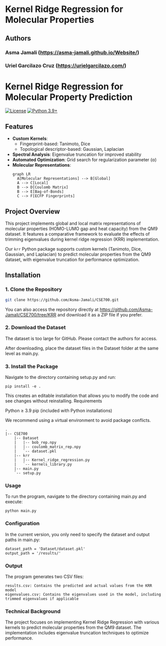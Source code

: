 # Kernel Ridge Regression for Molecular Properties

## Authors
### Asma Jamali  (https://asma-jamali.github.io/Website/)  
### Uriel Garcilazo Cruz (https://urielgarcilazo.com/)  

# Kernel Ridge Regression for Molecular Property Prediction

[![License](https://img.shields.io/badge/License-MIT-blue.svg)](https://opensource.org/licenses/MIT)
[![Python 3.9+](https://img.shields.io/badge/Python-3.9%2B-blue)](https://www.python.org/downloads/)

## Features
- **Custom Kernels**:
  - Fingerprint-based: Tanimoto, Dice
  - Topological descriptor-based: Gaussian, Laplacian
- **Spectral Analysis**: Eigenvalue truncation for improved stability
- **Automated Optimization**: Grid search for regularization parameter (α)
- **Molecular Representations**:
  ```mermaid
  graph LR
    A[Molecular Representations] --> B[Global]
    A --> C[Local]
    B --> D[Coulomb Matrix]
    B --> E[Bag-of-Bonds]
    C --> F[ECFP Fingerprints]

## Project Overview
This project implements global and local matrix representations of molecular properties (HOMO-LUMO gap and heat capacity) from the QM9 dataset. It features a comparative framework to evaluate the effects of trimming eigenvalues during kernel ridge regression (KRR) implementation.

Our `krr` Python package supports custom kernels (Tanimoto, Dice, Gaussian, and Laplacian) to predict molecular properties from the QM9 dataset, with eigenvalue truncation for performance optimization.

## Installation

### 1. Clone the Repository
```bash
git clone https://github.com/Asma-Jamali/CSE700.git
```

You can also access the repository directly at https://github.com/Asma-Jamali/CSE700/tree/KRR and download it as a ZIP file if you prefer.

### 2. Download the Dataset
The dataset is too large for GitHub. Please contact the authors for access.  

After downloading, place the dataset files in the Dataset folder at the same level as main.py.
### 3. Install the Package
Navigate to the directory containing setup.py and run:

```
pip install -e .
```

This creates an editable installation that allows you to modify the code and see changes without reinstalling.
Requirements

Python ≥ 3.9
pip (included with Python installations)

We recommend using a virtual environment to avoid package conflicts.  

```
.
|-- CSE700
    |-- Dataset
    |   |-- bob_rep.npy
    |   |-- coulomb_matrix_rep.npy
    |   `-- dataset.pkl
    |-- krr
    |   |-- Kernel_ridge_regression.py
    |   `-- kernels_library.py
    |-- main.py
    `-- setup.py
```

### Usage
To run the program, navigate to the directory containing main.py and execute:
```
python main.py
```

### Configuration
In the current version, you only need to specify the dataset and output paths in main.py:

```
dataset_path = 'Dataset/dataset.pkl'
output_path = '/results/'
```

### Output
The program generates two CSV files:
```
results.csv: Contains the predicted and actual values from the KRR model
eigenvalues.csv: Contains the eigenvalues used in the model, including trimmed eigenvalues if applicable
```

### Technical Background
The project focuses on implementing Kernel Ridge Regression with various kernels to predict molecular properties from the QM9 dataset. The implementation includes eigenvalue truncation techniques to optimize performance.
